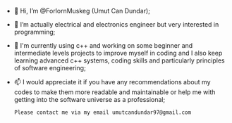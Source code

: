 - 👋 Hi, I’m @ForlornMuskeg (Umut Can Dundar);
  
- 👀 I’m actually electrical and electronics engineer but very interested in programming;
  
- 🌱 I'm currently using c++ and working on some beginner and intermediate levels projects to
      improve myself in coding and I also keep learning advanced c++ systems, coding skills and
      particularly principles of software engineering;
     
- 📫 I would appreciate it if you have any recommendations about my codes to make them more readable and
      maintainable or help me with getting into the software universe as a professional;

      Please contact me via my email umutcandundar97@gmail.com  
  


